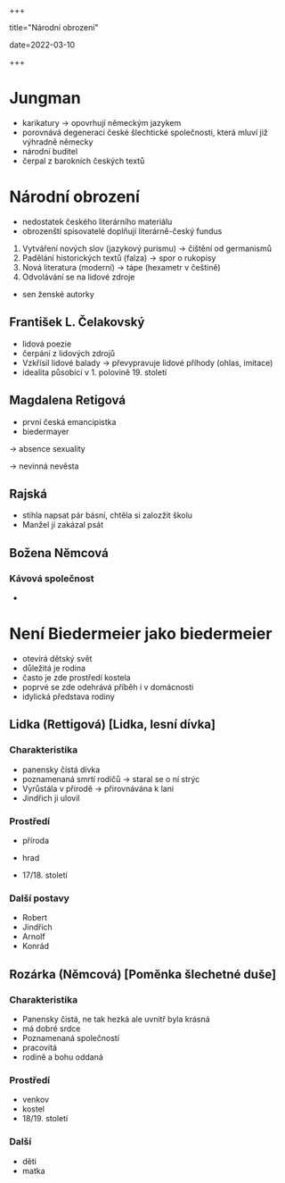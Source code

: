 +++

title="Národní obrození"

date=2022-03-10

+++

# Jungman

- karikatury $\to$ opovrhují německým jazykem
- porovnává degeneraci české šlechtické společnosti, která mluví již výhradně německy
- národní buditel
- čerpal z barokních českých textů

# Národní obrození

- nedostatek českého literárního materiálu
- obrozenští spisovatelé doplňují literárně-český fundus

1. Vytváření nových slov (jazykový purismu) $\to$ čištění od germanismů
2. Padělání historických textů (falza) $\to$ spor o rukopisy
3. Nová literatura (moderní) $\to$ tápe (hexametr v češtině)
4. Odvolávání se na lidové zdroje

- sen ženské autorky

## František L. Čelakovský

- lidová poezie
- čerpání z lidových zdrojů
- Vzkřísil lidové balady $\to$ převypravuje lidové příhody (ohlas, imitace)
- idealita působící v 1. polovině 19. století

## Magdalena Retigová

- první česká emancipistka
- biedermayer

$\to$ absence sexuality

$\to$ nevinná nevěsta

## Rajská 

- stihla napsat pár básní, chtěla si zalozžit školu
- Manžel jí zakázal psát

## Božena Němcová

### Kávová společnost

- 



# Není Biedermeier jako biedermeier

- otevírá dětský svět
- důležitá je rodina
- často je zde prostředí kostela
- poprvé se zde odehrává příběh i v domácnosti
- idylická představa rodiny

## Lidka (Rettigová) [Lidka, lesní dívka]

### Charakteristika

- panensky čístá dívka
- poznamenaná smrtí rodičů $\to$ staral se o ní strýc
- Vyrůstála v přirodě $\to$ přirovnávána k lani
- Jindřich ji ulovil

### Prostředí

- příroda
- hrad

- 17/18. století

### Další postavy

- Robert
- Jindřich
- Arnolf
- Konrád

## Rozárka (Němcová) [Poměnka šlechetné duše]

### Charakteristika

- Panensky čistá, ne tak hezká ale uvnitř byla krásná
- má dobré srdce
- Poznamenaná společností
- pracovitá
- rodině a bohu oddaná  

### Prostředí

- venkov
- kostel
- 18/19. století

### Další

- děti
- matka

































